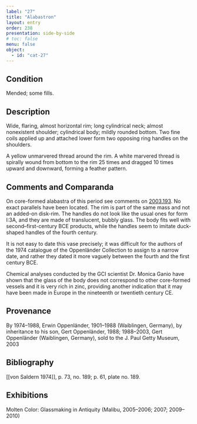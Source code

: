 ```yaml
---
label: "27"
title: "Alabastron"
layout: entry
order: 238
presentation: side-by-side
# toc: false
menu: false
object:
  - id: "cat-27"
---
```


## Condition

Mended; some fills.

## Description

Wide, flaring, almost horizontal rim; long cylindrical neck; almost nonexistent shoulder; cylindrical body; mildly rounded bottom. Two fine coils applied up and attached lower form two opposing ring handles on the shoulders.

A yellow unmarvered thread around the rim. A white marvered thread is spirally wound from bottom to the rim 25 times and dragged 10 times upward and downward, forming a feather pattern.

## Comments and Comparanda

On core-formed alabastra of this period see comments on [2003.193](#cat). No exact parallels have been located. The rim is part of the same mass and not an added-on disk-rim. The handles do not look like the usual ones for form I:3A, and they are made of translucent, bubbly glass. The body fits well with second–first-century BCE products, while the handles seem to imitate duck-shaped handles of the fourth century.

It is not easy to date this vase precisely; it was difficult for the authors of the 1974 catalogue of the Oppenländer Collection to assign to a narrow date, and rather they dated it more vaguely between the fourth and the first century BCE.

Chemical analyses conducted by the GCI scientist Dr. Monica Ganio have shown that the glass of the body does not correspond to other core-formed vessels and it is very rich in zinc, providing another indication that it may have been made in Europe in the nineteenth or twentieth century CE.

## Provenance

By 1974–1988, Erwin Oppenländer, 1901–1988 (Waiblingen, Germany), by inheritance to his son, Gert Oppenländer, 1988; 1988–2003, Gert Oppenländer (Waiblingen, Germany), sold to the J. Paul Getty Museum, 2003

## Bibliography

[[von Saldern 1974]], p. 73, no. 189; p. 61, plate no. 189.

## Exhibitions

Molten Color: Glassmaking in Antiquity (Malibu, 2005–2006; 2007; 2009–2010)

